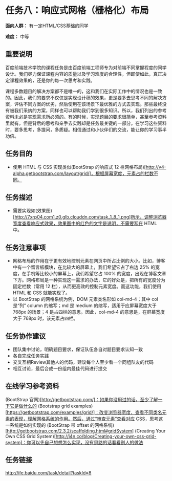 任务八：响应式网格（栅格化）布局
===
**面向人群：** 有一定HTML/CSS基础的同学

**难度：** 中等

重要说明
---
百度前端技术学院的课程任务是由百度前端工程师专为对前端不同掌握程度的同学设计。我们尽力保证课程内容的质量以及学习难度的合理性，但即使如此，真正决定课程效果的，还是你的每一次思考和实践。

课程多数题目的解决方案都不是唯一的，这和我们在实际工作中的情况也是一致的。因此，我们的要求不仅仅是实现设计稿的效果，更是要多去思考不同的解决方案，评估不同方案的优劣，然后使用在该场景下最优雅的方式去实现。那些最终没有被我们采纳的方案，同样也可以帮助我们学到很多知识。所以，我们列出的参考资料未必是实现需求所必须的。有的时候，实现题目的要求很简单，甚至参考资料里就有，但是背后的思考和亲手去实践却是任务最关键的一部分。在学习这些资料时，要多思考，多提问，多质疑。相信通过和小伙伴们的交流，能让你的学习事半功倍。

任务目的
---
* 使用 HTML 与 CSS 实现类似(BootStrap 的响应式 12 栏网格布局)[http://v4-alpha.getbootstrap.com/layout/grid/]，根据屏幕宽度，元素占的栏数不同。

任务描述
---
* 需要实现如(效果图)[http://7xrp04.com1.z0.glb.clouddn.com/task_1_8_1.png]所示，调整浏览器宽度查看响应式效果，效果图中的红色的文字是说明，不需要写在 HTML 中。


任务注意事项
---
* 网格布局的作用在于更有效地控制元素在网页中所占比例的大小。比如，博客中有一个留言板模块，在比较大的屏幕上，我们希望它占了右边 25% 的宽度，在手机等比较小的屏幕上，我们希望它占 100% 的宽度，出现在博客文章下方。网格布局是一种实现这一需求的办法，它的好处是，把所有的宽度分为固定栏数（常用 12 栏），从而更高效的控制元素宽度。而这功能，我们使用 HTML 和 CSS 就能实现了。
* 以 BootStrap 的网格系统为例，DOM 元素类名形如 col-md-4；其中 col 是“列” column 的缩写；md 是 medium 的缩写，适用于应屏幕宽度大于 768px 的场景；4 是占四栏的意思。因此，col-md-4 的意思是，在屏幕宽度大于 768px 时，该元素占四栏。

任务协作建议
---
* 团队集中讨论，明确题目要求，保证队伍各自对题目要求认知一致
* 各自完成任务实践
* 交叉互相Review其他人的代码，建议每个人至少看一个同组队友的代码
* 相互讨论，最后合成一份组内最佳代码进行提交

在线学习参考资料
---
(BootStrap 官网)[http://getbootstrap.com/]：如果你没用过的话，至少了解一下它是做什么的
(Bootstrap grid examples)[https://getbootstrap.com/examples/grid/]：改变浏览器宽度，查看不同类名元素的表现，理解网格系统的作用。然后，通过“审查元素”查看对应 CSS，思考这一系统是如何实现的
(BootStrap 带 offset 的网格系统)[http://getbootstrap.com/2.3.2/scaffolding.html#gridSystem]
(Creating Your Own CSS Grid System)[http://j4n.co/blog/Creating-your-own-css-grid-system]：你可以先自己想想怎么实现，没有思路的话看看别人的做法

任务链接
---
http://ife.baidu.com/task/detail?taskId=8
